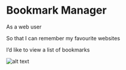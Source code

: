 # Bookmark Manager

<p>As a web user</p>
<p>So that I can remember my favourite websites</p>
<p>I’d like to view a list of bookmarks</p>

![alt text](https://user-images.githubusercontent.com/74908625/112012875-76e78c80-8b21-11eb-856a-babfb79a4403.jpg)

